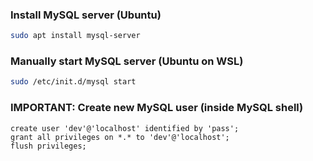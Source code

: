 ### Install MySQL server (Ubuntu)
```bash
sudo apt install mysql-server
```
### Manually start MySQL server (Ubuntu on WSL)
```bash
sudo /etc/init.d/mysql start
```
### IMPORTANT: Create new MySQL user (inside MySQL shell)
```mysql
create user 'dev'@'localhost' identified by 'pass';
grant all privileges on *.* to 'dev'@'localhost';
flush privileges;
```
